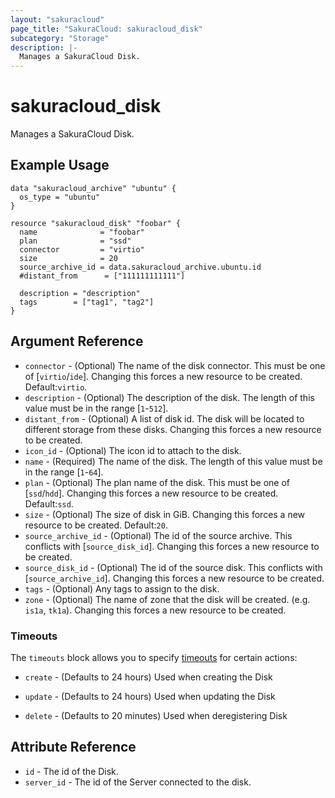 ```yaml
---
layout: "sakuracloud"
page_title: "SakuraCloud: sakuracloud_disk"
subcategory: "Storage"
description: |-
  Manages a SakuraCloud Disk.
---
```


# sakuracloud_disk

Manages a SakuraCloud Disk.

## Example Usage

```hcl
data "sakuracloud_archive" "ubuntu" {
  os_type = "ubuntu"
}

resource "sakuracloud_disk" "foobar" {
  name              = "foobar"
  plan              = "ssd"
  connector         = "virtio"
  size              = 20
  source_archive_id = data.sakuracloud_archive.ubuntu.id
  #distant_from      = ["111111111111"]

  description = "description"
  tags        = ["tag1", "tag2"]
}
```
## Argument Reference

* `connector` - (Optional) The name of the disk connector. This must be one of [`virtio`/`ide`]. Changing this forces a new resource to be created. Default:`virtio`.
* `description` - (Optional) The description of the disk. The length of this value must be in the range [`1`-`512`].
* `distant_from` - (Optional) A list of disk id. The disk will be located to different storage from these disks. Changing this forces a new resource to be created.
* `icon_id` - (Optional) The icon id to attach to the disk.
* `name` - (Required) The name of the disk. The length of this value must be in the range [`1`-`64`].
* `plan` - (Optional) The plan name of the disk. This must be one of [`ssd`/`hdd`]. Changing this forces a new resource to be created. Default:`ssd`.
* `size` - (Optional) The size of disk in GiB. Changing this forces a new resource to be created. Default:`20`.
* `source_archive_id` - (Optional) The id of the source archive. This conflicts with [`source_disk_id`]. Changing this forces a new resource to be created.
* `source_disk_id` - (Optional) The id of the source disk. This conflicts with [`source_archive_id`]. Changing this forces a new resource to be created.
* `tags` - (Optional) Any tags to assign to the disk.
* `zone` - (Optional) The name of zone that the disk will be created. (e.g. `is1a`, `tk1a`). Changing this forces a new resource to be created.



### Timeouts

The `timeouts` block allows you to specify [timeouts](https://www.terraform.io/docs/configuration/resources.html#operation-timeouts) for certain actions:

* `create` - (Defaults to 24 hours) Used when creating the Disk


* `update` - (Defaults to 24 hours) Used when updating the Disk

* `delete` - (Defaults to 20 minutes) Used when deregistering Disk



## Attribute Reference

* `id` - The id of the Disk.
* `server_id` - The id of the Server connected to the disk.




